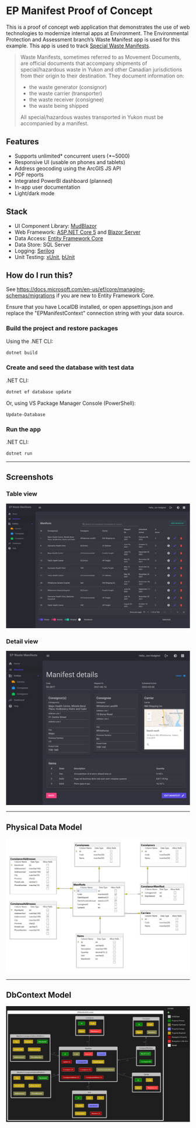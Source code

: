 # EP Manifest Proof of Concept

This is a proof of concept web application that demonstrates the use of web technologies to modernize internal apps at Environment. The Environmental Protection and Assessment branch’s Waste Manifest app is used for this example. This app is used to track [Special Waste Manifests](https://yukon.ca/en/get-special-waste-permit).

>Waste Manifests, sometimes referred to as Movement Documents, are official documents that accompany shipments of special/hazardous waste in Yukon and other Canadian jurisdictions from their origin to their destination. They document information on: 
>* the waste generator (consignor)
>* the waste carrier (transporter)
>* the waste receiver (consignee) 
>* the waste being shipped
>
>All special/hazardous wastes transported in Yukon must be accompanied by a manifest.

## Features

* Supports unlimited* concurrent users (*~5000)
* Responsive UI (usable on phones and tablets)
* Address geocoding using the ArcGIS JS API
* PDF reports
* Integrated PowerBI dashboard (planned)
* In-app user documentation
* Light/dark mode

## Stack

* UI Component Library: [MudBlazor](https://github.com/Garderoben/MudBlazor)
* Web Framework: [ASP.NET Core 5](https://github.com/dotnet/aspnetcore) and [Blazor Server](https://dotnet.microsoft.com/apps/aspnet/web-apps/blazor)
* Data Access: [Entity Framework Core](https://github.com/dotnet/efcore)
* Data Store: SQL Server
* Logging: [Serilog](https://github.com/serilog/serilog)
* Unit Testing: [xUnit](https://github.com/xunit/xunit), [bUnit](https://github.com/bUnit-dev/bUnit)

## How do I run this?

See <https://docs.microsoft.com/en-us/ef/core/managing-schemas/migrations> if you are new to Entity Framework Core.

Ensure that you have LocalDB installed, or open appsettings.json and replace the "EPManifestContext" connection string with your data source.

### Build the project and restore packages

Using the .NET CLI:

```bash
dotnet build
```

### Create and seed the database with test data

.NET CLI:

```bash
dotnet ef database update
```

Or, using VS Package Manager Console (PowerShell):

```pwsh
Update-Database
```

### Run the app

.NET CLI:

```bash
dotnet run
```

---

## Screenshots

### Table view
<img src="./images/manifests_table.png">

### Detail view
<img src="./images/manifest_details.png">

---

## Physical Data Model

<img src="./images/sql_server_diagram.png">

---

## DbContext Model

<img src="images\efcore_dbcontext_diagram.png">
